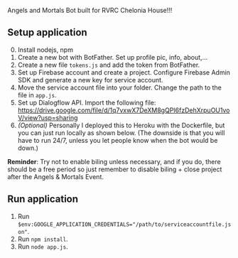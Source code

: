Angels and Mortals Bot built for RVRC Chelonia House!!!

## Setup application

0. Install nodejs, npm
1. Create a new bot with BotFather. Set up profile pic, info, about,...
2. Create a new file ```tokens.js``` and add the token from BotFather.
3. Set up Firebase account and create a project. Configure Firebase Admin SDK and generate a new key for service account.
4. Move the service account file into your folder. Change the path to the file in ```app.js```.
5. Set up Dialogflow API. Import the following file: https://drive.google.com/file/d/1q7vxwX7DeXM8gQPI6fzDehXrpuOU1voV/view?usp=sharing
6. *(Optional)* Personally I deployed this to Heroku with the Dockerfile, but you can just run locally as shown below. (The downside is that you will have to run 24/7, unless you let people know when the bot would be down.)

**Reminder**: Try not to enable biling unless necessary, and if you do, there should be a free period so just remember to disable biling + close project after the Angels & Mortals Event.

## Run application
1. Run ```$env:GOOGLE_APPLICATION_CREDENTIALS="/path/to/serviceaccountfile.json"```.
2. Run ```npm install```.
3. Run ```node app.js```.
